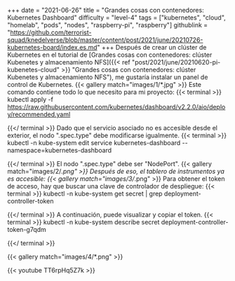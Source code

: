 +++
date = "2021-06-26"
title = "Grandes cosas con contenedores: Kubernetes Dashboard"
difficulty = "level-4"
tags = ["kubernetes", "cloud", "homelab", "pods", "nodes", "raspberry-pi", "raspberry"]
githublink = "https://github.com/terrorist-squad/knedelverse/blob/master/content/post/2021/june/20210726-kubernetes-board/index.es.md"
+++
Después de crear un clúster de Kubernetes en el tutorial de [Grandes cosas con contenedores: clúster Kubenetes y almacenamiento NFS]({{< ref "post/2021/june/20210620-pi-kubenetes-cloud" >}} "Grandes cosas con contenedores: clúster Kubenetes y almacenamiento NFS"), me gustaría instalar un panel de control de Kubernetes.
{{< gallery match="images/1/*.jpg" >}}
Este comando contiene todo lo que necesito para mi proyecto:
{{< terminal >}}
kubectl apply -f https://raw.githubusercontent.com/kubernetes/dashboard/v2.2.0/aio/deploy/recommended.yaml

{{</ terminal >}}
Dado que el servicio asociado no es accesible desde el exterior, el nodo ".spec.type" debe modificarse igualmente.
{{< terminal >}}
kubectl -n kube-system edit service kubernetes-dashboard --namespace=kubernetes-dashboard

{{</ terminal >}}
El nodo ".spec.type" debe ser "NodePort".
{{< gallery match="images/2/*.png" >}}
Después de eso, el tablero de instrumentos ya es accesible:
{{< gallery match="images/3/*.png" >}}
Para obtener el token de acceso, hay que buscar una clave de controlador de despliegue:
{{< terminal >}}
kubectl -n kube-system get secret | grep deployment-controller-token

{{</ terminal >}}
A continuación, puede visualizar y copiar el token.
{{< terminal >}}
kubectl -n kube-system describe secret deployment-controller-token-g7qdm

{{</ terminal >}}

{{< gallery match="images/4/*.png" >}}

{{< youtube TT6rpHq5Z7k  >}}